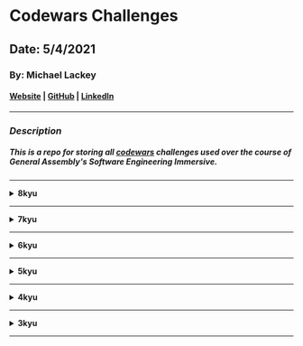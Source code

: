 # Codewars Challenges

## Date: 5/4/2021

### By: Michael Lackey
#### [Website](https://michaellackey.com/) | [GitHub](https://github.com/mlackey9601) | [LinkedIn](https://www.linkedin.com/in/michaelglackey/)
***

### ***Description***

##### This is a repo for storing all [codewars](https://www.codewars.com/) challenges used over the course of General Assembly's Software Engineering Immersive.
***

<details><summary><strong>8kyu</strong></summary>

<ul type="none">

<li><details><summary><strong>Holiday VI - Shark Pontoon</strong></summary>

#### [LINK](https://www.codewars.com/kata/57e921d8b36340f1fd000059/train/javascript)
#### PROMPT: 
Your friend invites you out to a cool floating pontoon around 1km off the beach. Among other things, the pontoon has a huge slide that drops you out right into the ocean, a small way from a set of stairs used to climb out.

As you plunge out of the slide into the water, you see a shark hovering in the darkness under the pontoon... Crap!

You need to work out if the shark will get to you before you can get to the pontoon. To make it easier... as you do the mental calculations in the water you either freeze when you realise you are dead, or swim when you realise you can make it!

You are given 5 variables:

- sharkDistance = distance from the shark to the pontoon. The shark will eat you if it reaches you before you escape to the pontoon.

- sharkSpeed = how fast it can move in metres/second.

- pontoonDistance = how far you need to swim to safety in metres.

- youSpeed = how fast you can swim in metres/second.

- dolphin = a boolean, if true, you can half the swimming speed of the shark as the dolphin will attack it.

The pontoon, you, and the shark are all aligned in one dimension.

If you make it, return "Alive!", if not, return "Shark Bait!".

#### SOLUTION:
```javascript
solution here
```

</details></li>

</details></ul>

____

<details><summary><strong>7kyu</strong></summary>

<ul type="none">

<li><details><summary><strong>Exes and Ohs</strong></summary>

#### [LINK](https://www.codewars.com/kata/55908aad6620c066bc00002a/train/javascript)

#### PROMPT: 
Check to see if a string has the same amount of 'x's and 'o's. The method must return a boolean and be case insensitive. The string can contain any char.

#### EXAMPLES:
```javascript
XO("ooxx") --> true
XO("xooxx") --> false
XO("ooxXm") --> true
XO("zpzpzpp") --> true // when no 'x' and 'o' is present, should return true
XO("zzoo") --> false
```

##### SOLUTION:
```javascript
solution here
```

</details></li>

<li><details><summary><strong>Merge Two Arrays</strong></summary>

#### [LINK](https://www.codewars.com/kata/583af10620dda4da270000c5/train/javascript)
#### PROMPT: 
Write a function that combines two arrays by alternatingly taking elements from each array in turn.

#### EXAMPLES:
```javascript
[a, b, c, d, e], [1, 2, 3, 4, 5] --> [a, 1, b, 2, c, 3, d, 4, e, 5]

[1, 2, 3], [a, b, c, d, e, f] --> [1, a, 2, b, 3, c, d, e, f]
```

The arrays may be of different lengths, with at least one character/digit.
One array will be of string characters (in lower case, a-z), a second of integers (all positive starting at 1).

#### SOLUTION:
```javascript
solution here
```

</details></li>

<li><details><summary><strong>Basic Sequence Practice</strong></summary>

#### [LINK](https://www.codewars.com/kata/5436f26c4e3d6c40e5000282/train/javascript)
#### PROMPT: 
A sequence or a series, in mathematics, is a string of objects, like numbers, that follow a particular pattern. The individual elements in a sequence are called terms. A simple example is 3, 6, 9, 12, 15, 18, 21, ..., where the pattern is: "add 3 to the previous term".

In this kata, we will be using a more complicated sequence: 0, 1, 3, 6, 10, 15, 21, 28, ... This sequence is generated with the pattern: "the nth term is the sum of numbers from 0 to n, inclusive".

```javascript
[ 0,  1,    3,      6,   ...]
0  0+1  0+1+2  0+1+2+3
```

Complete the function that takes an integer n and returns a list/array of length abs(n) + 1 of the arithmetic series explained above. Whenn < 0 return the sequence with negative terms.

#### EXAMPLES:
```javascript
 5  -->  [0,  1,  3,  6,  10,  15]
-5  -->  [0, -1, -3, -6, -10, -15]
 7  -->  [0,  1,  3,  6,  10,  15,  21,  28]
```

#### SOLUTION:
```javascript
function sumOfN(n) {
  let sumArr = [];
  sumArr[0] = 0;
  for (let i = 1; i < Math.abs(n)+1; i++) {
    if(n > 0) {
      sumArr[i] = sumArr[i-1]+i;
    } else {
      sumArr[i] = sumArr[i-1]-i;
    }
  }
  return sumArr
};
```

</details></li>

<li><details><summary><strong>Fun with ES6 Classes #3 - Cuboids, Cubes, and Getters</strong></summary>

#### [LINK](https://www.codewars.com/kata/56fbdda707cff41b68000de2/train/javascript)
#### PROMPT: 
Define the following classes.

I. Cuboid
The object constructor for the class Cuboid should receive exactly three arguments in the following order: length, width, height and store these three values in this.length, this.width and this.height respectively.

The class Cuboid should then have a getter surfaceArea which returns the surface area of the cuboid and a getter volume which returns the volume of the cuboid.

II. Cube
class Cube is a subclass of class Cuboid. The constructor function of Cube should receive one argument only, its length, and use that value passed in to set this.length, this.width and this.height.

Hint: Make a call to super, passing in the correct arguments, to make life easier ;)

#### SOLUTION:
```javascript
solution here
```

</details></li>

<li><details><summary><strong>Calculator: Coin Combination</strong></summary>

#### [LINK](https://www.codewars.com/kata/564d0490e96393fc5c000029/train/javascript)
#### PROMPT: 
The function takes cents value (int) and needs to return the minimum number of coins combination of the same value.

The function should return an array where
coins[0] = pennies ==> $00.01
coins[1] = nickels ==> $00.05
coins[2] = dimes ==> $00.10
coins[3] = quarters ==> $00.25

#### EXAMPLE:
```javascript
coinCombo(6) --> [1, 1, 0, 0]
```

#### SOLUTION:
```javascript
solution here
```

</details></li>

<li><details><summary><strong>Every Possible Sum of Two Digits</strong></summary>

#### [LINK](https://www.codewars.com/kata/5b4e474305f04bea11000148/train/javascript)
#### PROMPT: 
Given a long number, return all the possible sum of two digits of it.

#### EXAMPLE:
12345: all possible sum of two digits from that number are:
```javascript
[ 1 + 2, 1 + 3, 1 + 4, 1 + 5, 2 + 3, 2 + 4, 2 + 5, 3 + 4, 3 + 5, 4 + 5 ]
```
Therefore the result must be:
```javascript
[ 3, 4, 5, 6, 5, 6, 7, 7, 8, 9 ]
```

#### SOLUTION:
```javascript
solution here
```

</details></li>

<li><details><summary><strong>Simple Fun #136: Missing Values</strong></summary>

#### [LINK](https://www.codewars.com/kata/58a66c208b88b2de660000c3/train/javascript)
#### PROMPT: 
You are given a sequence of positive ints where every element appears three times, except one that appears only once (let's call it x) and one that appears only twice (let's call it y).

Your task is to find x * x * y.

Input/Output:

[input] integer array arr
an array contains positive integers.

[output] an integer
The value of x * x * y

#### EXAMPLES:
```javascript
arr = [1, 1, 1, 2, 2, 3] --> 18
//  3 x 3 x 2 = 18

arr = [6, 5, 4, 100, 6, 5, 4, 100, 6, 5, 4, 200] --> 4000000
//  200 x 200 x 100 = 4000000
```

#### SOLUTION:
```javascript
solution here
```

</details></li>

<li><details><summary><strong>Larger Product or Sum</strong></summary>

#### [LINK](https://www.codewars.com/kata/5c4cb8fc3cf185147a5bdd02/train/javascript)
#### PROMPT: 
For this Kata you will be given an array of numbers and another number n. You have to find the sum of the n largest numbers of the array and the product of the n smallest numbers of the array, and compare the two.

If the sum of the n largest numbers is higher, return "sum"
If the product of the n smallest numbers is higher, return "product"
If the 2 values are equal, return "same"

Note The array will never be empty and n will always be smaller than the length of the array.

#### EXAMPLE:
```javascript
sumOrProduct([10, 41, 8, 16, 20, 36, 9, 13, 20], 3) --> "product"
```

The sum of the 3 highest numbers is 41 + 36 + 20 = 97

The product of the lowest 3 numbers is 8 x 9 x 10 = 720

The product of the 3 lowest numbers is higher than the sum of the 3 highest numbers so the function returns "product"

#### SOLUTION:
```javascript
solution here
```

</details></li>

<li><details><summary><strong>Isograms</strong></summary>

#### [LINK](https://www.codewars.com/kata/54ba84be607a92aa900000f1/train/javascript)
#### PROMPT: 
An isogram is a word that has no repeating letters, consecutive or non-consecutive. Implement a function that determines whether a string that contains only letters is an isogram. Assume the empty string is an isogram. Ignore letter case.

#### EXAMPLES:
```javascript
isIsogram("Dermatoglyphics") --> true
isIsogram("aba") --> false
isIsogram("moOse") --> false // ignore letter case
```

#### SOLUTION:
```javascript
solution here
```

</details></li>

<li><details><summary><strong>Growth of a Population</strong></summary>

#### [LINK]()
#### PROMPT: 
In a small town the population is p0 = 1000 at the beginning of a year. The population regularly increases by 2 percent per year and moreover 50 new inhabitants per year come to live in the town. How many years does the town need to see its population greater or equal to p = 1200 inhabitants?

At the end of the first year there will be: 
1000 + 1000 * 0.02 + 50 => 1070 inhabitants

At the end of the 2nd year there will be: 
1070 + 1070 * 0.02 + 50 => 1141 inhabitants (** number of inhabitants is an integer **)

At the end of the 3rd year there will be:
1141 + 1141 * 0.02 + 50 => 1213

It will need 3 entire years.
More generally given parameters:

p0, percent, aug (inhabitants coming or leaving each year), p (population to surpass)

the function nb_year should return n number of entire years needed to get a population greater or equal to p.

aug is an integer, percent a positive or null floating number, p0 and p are positive integers (> 0)

#### EXAMPLES:
```javascript
nb_year(1500, 5, 100, 5000) --> 15
nb_year(1500000, 2.5, 10000, 2000000) --> 10
```

Note: Don't forget to convert the percent parameter as a percentage in the body of your function: if the parameter percent is 2 you have to convert it to 0.02.

#### SOLUTION:
```javascript
solution here
```

</details></li>

</details></ul>

____

<details><summary><strong>6kyu</strong></summary>

<ul type="none">

<li><details><summary><strong>Find the Odd Integer</strong></summary>

#### [LINK](https://www.codewars.com/kata/54da5a58ea159efa38000836/train/javascript)
#### PROMPT: 
Given an array of integers, find the one that appears an odd number of times.

There will always be only one integer that appears an odd number of times.

#### SOLUTION:
```javascript
solution here
```

</details></li>

<li><details><summary><strong>English Beggars</strong></summary>

#### [LINK](https://www.codewars.com/kata/59590976838112bfea0000fa/train/javascript)
#### PROMPT: 
Your task here is pretty simple: given an array of values and an amount of beggars, you are supposed to return an array with the sum of what each beggar brings home, assuming they all take regular turns, from the first to the last.

For example: [1,2,3,4,5] for 2 beggars will return a result of [9,6], as the first one takes [1,3,5], the second collects [2,4].

The same array with 3 beggars would have in turn have produced a better out come for the second beggar: [5,7,3], as they will respectively take [1,4], [2,5] and [3].

Also note that not all beggars have to take the same amount of "offers", meaning that the length of the array is not necessarily a multiple of n; length can be even shorter, in which case the last beggars will of course take nothing (0).

Note: in case you don't get why this kata is about English beggars, then you are not familiar on how religiously queues are taken in the kingdom ;)

Note 2: do not modify the input array.

#### SOLUTION:
```javascript
solution here
```

</details></li>

<li><details><summary><strong>Create Phone Number</strong></summary>

#### [LINK](https://www.codewars.com/kata/525f50e3b73515a6db000b83/train/javascript)
#### PROMPT:
Write a function that accepts an array of 10 integers (between 0 and 9), that returns a string of those numbers in the form of a phone number.

#### EXAMPLE:
```javascript
createPhoneNumber([1, 2, 3, 4, 5, 6, 7, 8, 9, 0]) --> "(123) 456-7890"
```

The returned format must be correct in order to complete this challenge.
Don't forget the space after the closing parentheses!

#### SOLUTION:
```javascript
solution here
```

</details></li>

<li><details><summary><strong>Who Likes It?</strong></summary>

#### [LINK](https://www.codewars.com/kata/5266876b8f4bf2da9b000362/train/javascript)
#### PROMPT: 
You probably know the "like" system from Facebook and other pages. People can "like" blog posts, pictures or other items. We want to create the text that should be displayed next to such an item.

Implement a function likes :: [String] -> String, which must take in input array, containing the names of people who like an item. It must return the display text.

#### EXAMPLES:
```javascript
likes [] --> "no one likes this"
likes ["Peter"] --> "Peter likes this"
likes ["Jacob", "Alex"] --> "Jacob and Alex like this"
likes ["Max", "John", "Mark"] --> "Max, John and Mark like this"
likes ["Alex", "Jacob", "Mark", "Max"] --> "Alex, Jacob and 2 others like this"
```

#### SOLUTION:
```javascript
solution here
```

</details></li>

<li><details><summary><strong>Split Strings</strong></summary>

#### [LINK](https://www.codewars.com/kata/515de9ae9dcfc28eb6000001/train/javascript)
#### PROMPT: 
Complete the solution so that it splits the string into pairs of two characters. If the string contains an odd number of characters then it should replace the missing second character of the final pair with an underscore ('_').

#### EXAMPLES:
```javascript
solution('abc') --> ['ab', 'c_']
solution('abcdef') --> ['ab', 'cd', 'ef']
```

#### SOLUTION:
```javascript
solution here
```

</details></li>

</details></ul>

____

<details><summary><strong>5kyu</strong></summary>

<ul type="none">

<li><details><summary><strong>NAME</strong></summary>

#### [LINK]()
#### PROMPT: 


#### EXAMPLES:
```javascript
examples here
```

#### SOLUTION:
```javascript
solution here
```

</details></li>

</details></ul>

____

<details><summary><strong>4kyu</strong></summary>

<ul type="none">

<li><details><summary><strong>NAME</strong></summary>

#### [LINK]()
#### PROMPT: 


#### EXAMPLES:
```javascript
examples here
```

#### SOLUTION:
```javascript
solution here
```

</details></li>

</details></ul>

____

<details><summary><strong>3kyu</strong></summary>

<ul type="none">

<li><details><summary><strong>NAME</strong></summary>

#### [LINK]()
#### PROMPT: 


#### EXAMPLES:
```javascript
examples here
```

#### SOLUTION:
```javascript
solution here
```

</details></li>

</details></ul>

____
